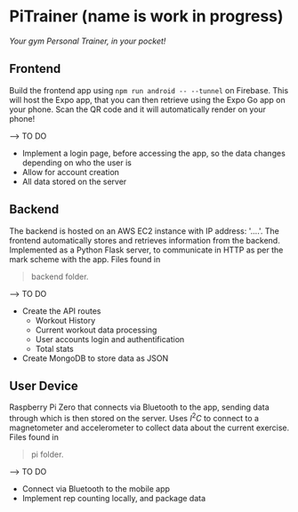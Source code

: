 # PiTrainer (name is work in progress)

_Your gym Personal Trainer, in your pocket!_

## Frontend

Build the frontend app using `npm run android -- --tunnel` on Firebase. This will host the Expo app, that you can then retrieve using the Expo Go app on your phone. Scan the QR code and it will automatically render on your phone!

--> TO DO

- Implement a login page, before accessing the app, so the data changes depending on who the user is
- Allow for account creation
- All data stored on the server

## Backend
The backend is hosted on an AWS EC2 instance with IP address: '....'. The frontend automatically stores and retrieves information from the backend. Implemented as a Python Flask server, to communicate in HTTP as per the mark scheme with the app. Files found in 
> backend
folder.

--> TO DO

- Create the API routes
    - Workout History
    - Current workout data processing
    - User accounts login and authentification
    - Total stats
- Create MongoDB to store data as JSON

## User Device

Raspberry Pi Zero that connects via Bluetooth to the app, sending data through which is then stored on the server. Uses $I^2C$ to connect to a magnetometer and accelerometer to collect data about the current exercise. Files found in
> pi
folder.

--> TO DO

- Connect via Bluetooth to the mobile app
- Implement rep counting locally, and package data

